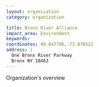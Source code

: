```yaml
---
layout: organization
category: organization

title: Bronx River Alliance
impact_area: Environment
keywords: 
coordinates: 40.847706,-73.870522
address: |
  One Bronx River Parkway
  Bronx NY 10463
---
```

Organization's overview
